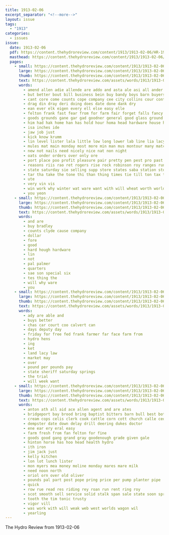 ```yaml
---
title: 1913-02-06
excerpt_separator: "<!--more-->"
layout: issue
tags:
  - "1913"
categories:
  - issues
issue:
  date: 1913-02-06
  pdf: https://content.thehydroreview.com/content/1913/1913-02-06/HR-1913-02-06.pdf
  masthead: https://content.thehydroreview.com/content/1913/1913-02-06/masthead/HR-1913-02-06.jpg
  pages:
    - small: https://content.thehydroreview.com/content/1913/1913-02-06/small/HR-1913-02-06-01.jpg
      large: https://content.thehydroreview.com/content/1913/1913-02-06/large/HR-1913-02-06-01.jpg
      thumb: https://content.thehydroreview.com/content/1913/1913-02-06/thumbnails/HR-1913-02-06-01.jpg
      text: https://content.thehydroreview.com/assets/words/1913/1913-02-06/HR-1913-02-06-01.txt
      words:
        - amend allen adie allende are addo and asta ale asi all ander ace
        - but better bout bill business bein buy bandy boys barn buyers basa bon body big been
        - cant core come counts cope company cee city collins cour contri credit chief
        - drag din dray deri doing does date done dank dry
        - ean ever elk eigen every ell else easy elle
        - felton frank fast fear from for farm fair forget falls fancy first fame
        - goods grounds gane gar gad goodner general good glass ground glad goodly govern grow
        - him had hak home han has hold hour homa head hardware house hand hydro hall her
        - isa inches ide
        - jaw job just
        - kick know krumm
        - lin level lister lala little low long lower lab line lia lacy lis large laa lie let ley less last
        - mules mat main monday most more min man mus montour many match mens market mir males money
        - new not nails need nicely nice nat non night
        - oats onder orders over only ore
        - port place poo profit pleasure pair pretty pen pest pro past pope plows points pedi pass
        - reasons riis rao ret rogers rise rock robinson roy ranges run record read rea
        - state saturday sie selling supp store states saba station stock show save side san seah spine sails special sary stalk sales starts sone stone stoves sill sunday saving seas six scott spring second say sale small shape sell shirts snow
        - tar tha take the tone thi than thing times tie till ton tax tain then
        - ute
        - very vin vis
        - win work why winter wat ware want with will wheat worth worlds way west wide while
        - you yeon
    - small: https://content.thehydroreview.com/content/1913/1913-02-06/small/HR-1913-02-06-02.jpg
      large: https://content.thehydroreview.com/content/1913/1913-02-06/large/HR-1913-02-06-02.jpg
      thumb: https://content.thehydroreview.com/content/1913/1913-02-06/thumbnails/HR-1913-02-06-02.jpg
      text: https://content.thehydroreview.com/assets/words/1913/1913-02-06/HR-1913-02-06-02.txt
      words:
        - and are
        - buy bradley
        - counts clyde cause company
        - dollar
        - fore
        - good
        - hard hough hardware
        - lin
        - not
        - pal palmer
        - quarters
        - sae son special six
        - tes thing the
        - will why ware
        - you
    - small: https://content.thehydroreview.com/content/1913/1913-02-06/small/HR-1913-02-06-03.jpg
      large: https://content.thehydroreview.com/content/1913/1913-02-06/large/HR-1913-02-06-03.jpg
      thumb: https://content.thehydroreview.com/content/1913/1913-02-06/thumbnails/HR-1913-02-06-03.jpg
      text: https://content.thehydroreview.com/assets/words/1913/1913-02-06/HR-1913-02-06-03.txt
      words:
        - ady are able and
        - buys better
        - chas car court coo calvert can
        - days deputy day
        - friday for free fed frank farmer far face farm from
        - hydro hens
        - ing
        - ket
        - land lacy law
        - market may
        - over
        - pound per pounds pay
        - state sheriff saturday springs
        - the trial
        - will week want
    - small: https://content.thehydroreview.com/content/1913/1913-02-06/small/HR-1913-02-06-04.jpg
      large: https://content.thehydroreview.com/content/1913/1913-02-06/large/HR-1913-02-06-04.jpg
      thumb: https://content.thehydroreview.com/content/1913/1913-02-06/thumbnails/HR-1913-02-06-04.jpg
      text: https://content.thehydroreview.com/assets/words/1913/1913-02-06/HR-1913-02-06-04.txt
      words:
        - anton ath all aid ace allen agent and are ates
        - bridgeport bay brood bring baptist bitters barn bull best bottle brown back bound bus bees black
        - cream cops celis clerk cook cattle corn cott church calle cedar
        - dempster date down delay drill deering dukes doctor
        - ene ear ery eral easy
        - farm fresh from fan felton for fine
        - goods good gang grand gray goodenough grade given gale
        - hinton horse has hoo head health hydro
        - ith iron
        - jim jack just
        - kelly kitchen
        - lon lot lunch lister
        - mon myers mea money moline monday mares mare milk
        - need noon north
        - oriol orn over old oliver
        - pounds pal part post pope pring price per pump planter pipe
        - quick
        - row rue read res riding rey roan run rent ring roy
        - scot smooth sell service solid stalk span sale state soon spring strength southall sutton smith such soe steer six
        - tooth the tim tonic trusty
        - vigor vill
        - was work with will weak web west worlds wagon wil
        - yearling
---
```


The Hydro Review from 1913-02-06

<!--more-->

